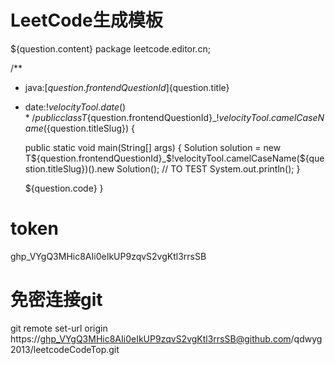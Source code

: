 # LeetCode生成模板
${question.content}
package leetcode.editor.cn;

/**
* java:[${question.frontendQuestionId}]${question.title}
* date:$!velocityTool.date()
  */
  public class T${question.frontendQuestionId}_$!velocityTool.camelCaseName(${question.titleSlug}) {

  public static void main(String[] args) {
  Solution solution = new T${question.frontendQuestionId}_$!velocityTool.camelCaseName(${question.titleSlug})().new Solution();
  // TO TEST
  System.out.println();
  }

  ${question.code}
}

# token
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

# 免密连接git
git remote set-url origin https://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@github.com/qdwyg2013/leetcodeCodeTop.git
